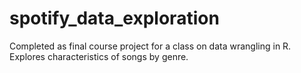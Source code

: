 # spotify_data_exploration
 Completed as final course project for a class on data wrangling in R. Explores characteristics of songs by genre.
